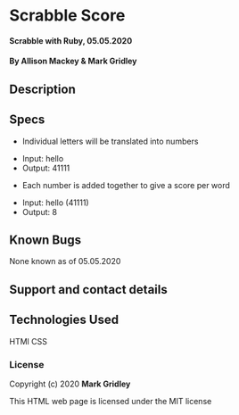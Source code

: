 # Scrabble Score

#### Scrabble with Ruby, 05.05.2020

#### **By Allison Mackey & Mark Gridley**

## Description


## Specs

* Individual letters will be translated into numbers
- Input: hello
- Output: 41111

* Each number is added together to give a score per word
- Input: hello (41111)
- Output: 8

## Known Bugs

None known as of 05.05.2020

## Support and contact details


## Technologies Used

HTMl
CSS

### License

Copyright (c) 2020 **Mark Gridley**

This HTML web page is licensed under the MIT license